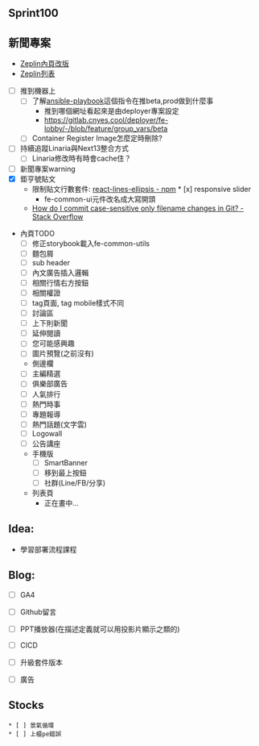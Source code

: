 ## Sprint100

## 新聞專案
* [Zeplin內頁改版](https://app.zeplin.io/project/576287bda89e8aa7045cfba5/screen/64ad0cdf411565216532362a)
* [Zeplin列表](https://app.zeplin.io/project/576287bda89e8aa7045cfba5/screen/645db4a95b9d821337078288)
* [ ] 推到機器上
	* [ ] 了解[ansible-playbook](https://gitlab.cnyes.cool/deployer/ansible-docker/-/blob/2.7.8.0/update.sh)這個指令在推beta,prod做到什麼事
		* 推到哪個網址看起來是由deployer專案設定
		* https://gitlab.cnyes.cool/deployer/fe-lobby/-/blob/feature/group_vars/beta
	* [ ] Container Register Image怎麼定時刪除?
* [ ] 持續追蹤Linaria與Next13整合方式
	* [ ] Linaria修改時有時會cache住？
* [ ] 新聞專案warning
* [x] 鉅亨號貼文
	 * 限制貼文行數套件: [react-lines-ellipsis - npm](https://www.npmjs.com/package/react-lines-ellipsis)
	  * [x] responsive slider
	   * fe-common-ui元件改名成大寫開頭
	- [How do I commit case-sensitive only filename changes in Git? - Stack Overflow](https://stackoverflow.com/questions/17683458/how-do-i-commit-case-sensitive-only-filename-changes-in-git)
* 內頁TODO
	* [ ] 修正storybook載入fe-common-utils
	* [ ] 麵包屑
	* [ ] sub header
	* [ ] 內文廣告插入邏輯
	* [ ] 相關行情右方按鈕
	* [ ] 相關權證
	* [ ] tag頁面, tag mobile樣式不同
	* [ ] 討論區
	* [ ] 上下則新聞
	* [ ] 延伸閱讀
	* [ ] 您可能感興趣
	* [ ] 圖片預覽(之前沒有)
	* 側邊欄
	* [ ] 主編精選
	* [ ] 俱樂部廣告
	* [ ] 人氣排行
	* [ ] 熱門時事
	* [ ] 專題報導
	* [ ] 熱門話題(文字雲)
	* [ ] Logowall
	* [ ] 公告講座
	* 手機版
		* [ ] SmartBanner
		* [ ] 移到最上按鈕
		* [ ] 社群(Line/FB/分享)
	* 列表頁
		* 正在畫中...

## Idea:
* 學習部署流程課程

## Blog: 
* [ ] GA4
* [ ] Github留言
* [ ] PPT播放器(在描述定義就可以用投影片顯示之類的)
* [ ] CICD
* [ ] 升級套件版本
* [ ] 廣告


## Stocks
	* [ ] 景氣循環
	* [ ] 上櫃pe錯誤